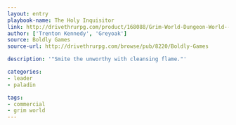 ```yaml
---
layout: entry
playbook-name: The Holy Inquisitor
link: http://drivethrurpg.com/product/168088/Grim-World-Dungeon-World--Fate-Core-Supplement
author: ['Trenton Kennedy', 'Greyoak']
source: Boldly Games
source-url: http://drivethrurpg.com/browse/pub/8220/Boldly-Games

description: '"Smite the unworthy with cleansing flame."'

categories:
- leader
- paladin

tags:
- commercial
- grim world
---
```

